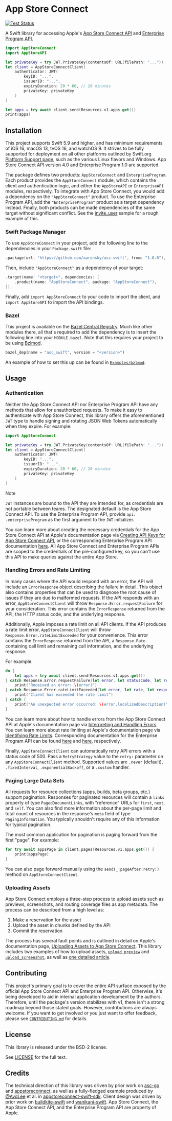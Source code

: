 # App Store Connect

[![Test Status](https://github.com/aaronsky/asc-swift/workflows/CI/badge.svg)](https://github.com/aaronsky/asc-swift/actions?query=workflow%253A%2522CI%2522)

A Swift library for accessing Apple's [App Store Connect API](https://developer.apple.com/documentation/appstoreconnectapi) and [Enterprise Program API](https://developer.apple.com/documentation/enterpriseprogramapi).

```swift
import AppStoreConnect
import AppStoreAPI

let privateKey = try JWT.PrivateKey(contentsOf: URL(filePath: "..."))
let client = AppStoreConnectClient(
    authenticator: JWT(
        keyID: "...",
        issuerID: "...",
        expiryDuration: 20 * 60, // 20 minutes
        privateKey: privateKey
    )
)

let apps = try await client.send(Resources.v1.apps.get())
print(apps)
```

## Installation

This project supports Swift 5.9 and higher, and has minimum requirements of iOS 16, macOS 13, tvOS 16, and watchOS 9. It strives to be fully supported for deployment on all other platforms outlined by Swift.org [Platform Support page](https://www.swift.org/platform-support/#deployment-only), such as the various Linux flavors and Windows. App Store Connect API version 4.0 and Enterprise Program 1.0 are supported.

The package defines two products: `AppStoreConnect` and `EnterpriseProgram`. Each product provides the `AppStoreConnect` module, which contains the client and authentication logic, and either the `AppStoreAPI` or `EnterpriseAPI` modules, respectively. To integrate with App Store Connect, you would add a dependency on the `"AppStoreConnect"` product. To use the Enterprise Program API, add the `"EnterpriseProgram"` product as a target dependency instead. Finally, both products can be made dependencies of the same target without significant conflict. See the [invite_user](/Examples/invite_user/InviteUser.swift) sample for a rough example of this.

### Swift Package Manager


To use `AppStoreConnect` in your project, add the following line to the dependencies in your `Package.swift` file:

```swift
.package(url: "https://github.com/aaronsky/asc-swift", from: "1.0.0"),
```

Then, include `"AppStoreConnect"` as a dependency of your target:

```swift
.target(name: "<target>", dependencies: [
    .product(name: "AppStoreConnect", package: "AppStoreConnect"),
]),
```

Finally, add `import AppStoreConnect` to your code to import the client, and `import AppStoreAPI` to import the API bindings.

### Bazel

This project is available on the [Bazel Central Registry](https://registry.bazel.build/modules/asc_swift). Much like other modules there, all that's required to add the dependency is to insert the following line into your `MODULE.bazel`. Note that this requires your project to be using [Bzlmod](https://bazel.build/external/overview#bzlmod).

```python
bazel_dep(name = "asc_swift", version = "<version>")
```

An example of how to set this up can be found in [`Examples/bzlmod`](/Examples/bzlmod/MODULE.bazel).

## Usage

### Authentication

Neither the App Store Connect API nor Enterprise Program API have any methods that allow for unauthorized requests. To make it easy to authenticate with App Store Connect, this library offers the aforementioned `JWT` type to handle signing and rotating JSON Web Tokens automatically when they expire. For example:

```swift
import AppStoreConnect

let privateKey = try JWT.PrivateKey(contentsOf: URL(filePath: "..."))
let client = AppStoreConnectClient(
    authenticator: JWT(
        keyID: "...",
        issuerID: "...",
        expiryDuration: 20 * 60, // 20 minutes
        privateKey: privateKey
    )
)
```

> [!NOTE]
> `JWT` instances are bound to the API they are intended for, as credentials are not portable between teams. The designated default is the App Store Connect API. To use the Enterprise Program API, provide `api: .enterpriseProgram` as the first argument to the `JWT` initializer.

You can learn more about creating the necessary credentials for the App Store Connect API at Apple's documentation page via [Creating API Keys for App Store Connect API](https://developer.apple.com/documentation/appstoreconnectapi/creating_api_keys_for_app_store_connect_api), or the corresponding Enterprise Program API documentation [here](https://developer.apple.com/documentation/enterpriseprogramapi/creating-api-keys-for-enterprise-program-api). All App Store Connect and Enterprise Program APIs are scoped to the credentials of the pre-configured key, so you can't use this API to make queries against the entire App Store.

### Handling Errors and Rate Limiting

In many cases where the API would respond with an error, the API will include an `ErrorResponse` object describing the failure in detail. This object also contains properties that can be used to diagnose the root cause of issues if they are due to malformed requests. If the API responds with an error, `AppStoreConnectClient` will throw `Response.Error.requestFailure` for your consideration. This error contains the `ErrorResponse` returned from the API, the HTTP status code, and the underlying response.

Additionally, Apple imposes a rate limit on all API clients. If the API produces a rate limit error, `AppStoreConnectClient` will throw `Response.Error.rateLimitExceeded` for your convenience. This error contains the `ErrorResponse` returned from the API, a `Response.Rate` containing call limit and remaining call information, and the underlying response.

For example:

```swift
do {
    let apps = try await client.send(Resources.v1.apps.get())
} catch Response.Error.requestFailure(let error, let statusCode, let response) {
    print("Received an error: \(error)")
} catch Response.Error.rateLimitExceeded(let error, let rate, let response) {
    print("Client has exceeded the rate limit")
} catch {
    print("An unexpected error occurred: \(error.localizedDescription)")
}
```

You can learn more about how to handle errors from the App Store Connect API at Apple's documentation page via [Interpreting and Handling Errors](https://developer.apple.com/documentation/appstoreconnectapi/interpreting_and_handling_errors). You can learn more about rate limiting at Apple's documentation page via [Identifying Rate Limits](https://developer.apple.com/documentation/appstoreconnectapi/identifying_rate_limits). Corresponding documentation for the Enterprise Program API can be found [here](https://developer.apple.com/documentation/enterpriseprogramapi/interpreting-and-handling-errors) and [here](https://developer.apple.com/documentation/enterpriseprogramapi/identifying-rate-limits), respectively.


Finally, `AppStoreConnectClient` can automatically retry API errors with a status code of 500. Pass a `RetryStrategy` value to the `retry:` parameter on any `AppStoreConnectClient` method. Supported values are `.never` (default), `.fixedInterval`, `.exponentialBackoff`, or a `.custom` handler.

### Paging Large Data Sets

All requests for resource collections (apps, builds, beta groups, etc.) support pagination. Responses for paginated resources will contain a `links` property of type `PagedDocumentLinks`, with "reference" URLs for `first`, `next`, and `self`. You can also find more information about the per-page limit and total count of resources in the response's `meta` field of type `PagingInformation`. You typically shouldn't require any of this information for typical pagination.

The most common application for pagination is paging forward from the first "page". For example:

```swift
for try await appsPage in client.pages(Resources.v1.apps.get()) {
    print(appsPage)
}
```

You can also page forward manually using the `send(_:pageAfter:retry:)` method on `AppStoreConnectClient`.

### Uploading Assets

App Store Connect employs a three-step process to upload assets such as previews, screenshots, and routing coverage files as app metadata. The process can be described from a high level as:

1. Make a reservation for the asset
2. Upload the asset in chunks defined by the API
3. Commit the reservation

The process has several fault points and is outlined in detail on Apple's documentation page, [Uploading Assets to App Store Connect](https://developer.apple.com/documentation/appstoreconnectapi/uploading_assets_to_app_store_connect). This library includes two examples of how to upload assets, [`upload_preview`](./Examples/upload_preview/UploadPreview.swift) and [`upload_screenshot`](./Examples/upload_screenshot/UploadScreenshot.swift), as well as [one detailed article](./Sources/AppStoreConnect/AppStoreConnect.docc/Articles/UploadingFiles.md).

## Contributing

This project's primary goal is to cover the entire API surface exposed by the official App Store Connect API and Enterprise Program API. Otherwise, it's being developed to aid in internal application development by the authors. Therefore, until the package's version stabilizes with v1, there isn't a strong roadmap beyond those stated goals. However, contributions are always welcome. If you want to get involved or you just want to offer feedback, please see [`CONTRIBUTING.md`](https://github.com/aaronsky/asc-swift/blob/main/.github/CONTRIBUTING.md) for details.

## License

This library is released under the BSD-2 license.

See [LICENSE](https://github.com/aaronsky/asc-swift/blob/master/LICENSE) for the full text.

## Credits

The technical direction of this library was driven by prior work on [asc-go](https://github.com/cidertool/asc-go) and [appstoreconnect](https://github.com/aaronsky/appstoreconnect), as well as a fully-fledged example produced by [@AvdLee](https://github.com/AvdLee) et al. in [appstoreconnect-swift-sdk](https://github.com/AvdLee/appstoreconnect-swift-sdk). Client design was driven by prior work on [buildkite-swift](https://github.com/aaronsky/buildkite-swift) and [wanikani-swift](https://github.com/aaronsky/wanikani-swift). App Store Connect, the App Store Connect API, and the Enterprise Program API are property of Apple.
